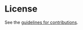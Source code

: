 # License

See the
[guidelines for contributions](https://github.com/EricssonResearch/lake-fv/blob/master/CONTRIBUTING.md).
